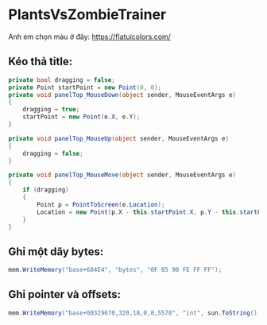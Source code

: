# PlantsVsZombieTrainer
Anh em chọn màu ở đây: https://flatuicolors.com/

## Kéo thả title:
```C#
private bool dragging = false;
private Point startPoint = new Point(0, 0);
private void panelTop_MouseDown(object sender, MouseEventArgs e)
{
    dragging = true;
    startPoint = new Point(e.X, e.Y);
}

private void panelTop_MouseUp(object sender, MouseEventArgs e)
{
    dragging = false;
}

private void panelTop_MouseMove(object sender, MouseEventArgs e)
{
    if (dragging)
    {
        Point p = PointToScreen(e.Location);
        Location = new Point(p.X - this.startPoint.X, p.Y - this.startPoint.Y);
    }
}
```
## Ghi một dãy bytes:
```C#
mem.WriteMemory("base+684E4", "bytes", "0F 85 98 FE FF FF");
```

## Ghi pointer và offsets:
```C#
mem.WriteMemory("base+00329670,320,18,0,8,5578", "int", sun.ToString());
```
